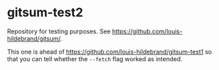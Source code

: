 # gitsum-test2
Repository for testing purposes. See https://github.com/louis-hildebrand/gitsum/.

This one is ahead of https://github.com/louis-hildebrand/gitsum-test1 so that you can tell whether the `--fetch` flag worked as intended.
